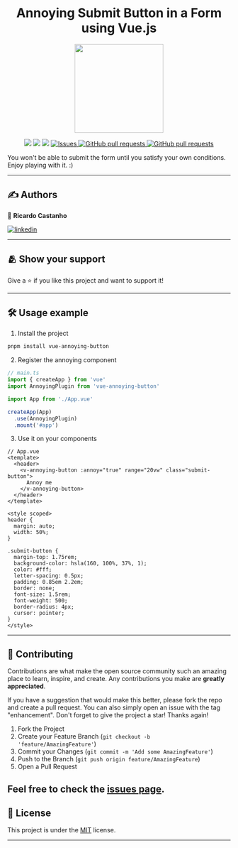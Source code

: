 <div align="center">
   <h1> Annoying Submit Button in a Form using Vue.js </h1>

   <img src="https://media.giphy.com/media/tXL4FHPSnVJ0A/giphy.gif" width=200 />

  <p>

   <a href="https://github.com/ricardocastanho/vue-annoying-button/graphs/Stars" alt="Stars">
        <img src="https://img.shields.io/github/stars/ricardocastanho/vue-annoying-button" /></a>
        
   <a href="https://github.com/ricardocastanho/vue-annoying-button/graphs/issues" alt="Contributors">
        <img src="https://img.shields.io/github/issues/ricardocastanho/vue-annoying-button" /></a>
   <a href="https://github.com/ricardocastanho/vue-annoying-button/graphs/contributors" alt="Contributors">
        <img src="https://img.shields.io/github/contributors/ricardocastanho/vue-annoying-button" /></a>

   <a href="https://github.com/ricardocastanho/vue-annoying-button/forks">
      <img alt="Issues" src="https://img.shields.io/github/forks/ricardocastanho/vue-annoying-button" />
    </a> 
    <a href="https://github.com/ricardocastanho/vue-annoying-button/license">
      <img alt="GitHub pull requests" src="https://img.shields.io/github/license/ricardocastanho/vue-annoying-button" />
    </a>
    <a href="https://github.com/ricardocastanho/vue-annoying-button">
      <img alt="GitHub pull requests" src="https://img.shields.io/badge/version-0.1.0-blue?color=0088ff" />
    </a>

   </p>
</div>


You won't be able to submit the form until you satisfy your own conditions. Enjoy playing with it. :)

<!-- ## Project Preview
![Preview video of project](./content/preview.gif) -->


<!-- ## :bulb: Live Project Link
[Click here to play with **Annoying Submit Button**](https://annoyingsubmitbutton.netlify.app/) -->

---

## :writing_hand: Authors

👤 **Ricardo Castanho**

[![linkedin](https://img.shields.io/badge/linkedin-0A66C2?style=for-the-badge&logo=linkedin&logoColor=white)](https://www.linkedin.com/in/castanhoricardo/)


---

## :people_hugging: Show your support

Give a ⭐️ if you like this project and want to support it!

---


## 🛠️ Usage example

1. Install the project
```sh
pnpm install vue-annoying-button
```

2. Register the annoying component
```ts
// main.ts
import { createApp } from 'vue'
import AnnoyingPlugin from 'vue-annoying-button'

import App from './App.vue'

createApp(App)
  .use(AnnoyingPlugin)
  .mount('#app')
```

3. Use it on your components
```vue
// App.vue
<template>
  <header>
    <v-annoying-button :annoy="true" range="20vw" class="submit-button">
      Annoy me
    </v-annoying-button>
  </header>
</template>

<style scoped>
header {
  margin: auto;
  width: 50%;
}

.submit-button {
  margin-top: 1.75rem;
  background-color: hsla(160, 100%, 37%, 1);
  color: #fff;
  letter-spacing: 0.5px;
  padding: 0.85em 2.2em;
  border: none;
  font-size: 1.5rem;
  font-weight: 500;
  border-radius: 4px;
  cursor: pointer;
}
</style>
```

---

## 🤝 Contributing

Contributions are what make the open source community such an amazing place to learn, inspire, and create. Any contributions you make are **greatly appreciated**.

If you have a suggestion that would make this better, please fork the repo and create a pull request. You can also simply open an issue with the tag "enhancement".
Don't forget to give the project a star! Thanks again!

1. Fork the Project
2. Create your Feature Branch (`git checkout -b 'feature/AmazingFeature'`)
3. Commit your Changes (`git commit -m 'Add some AmazingFeature'`)
4. Push to the Branch (`git push origin feature/AmazingFeature`)
5. Open a Pull Request

Feel free to check the [issues page](../../issues/).
---
## 📝 License

This project is under the [MIT](./LICENSE) license.

---
<!-- ## :pray: Thanks

Thanks to everyone who has contributed towards this project

<div>
    <a href="https://github.com/ricardocastanho/vue-annoying-button/graphs/contributors">
    <img src="https://contrib.rocks/image?repo=ricardocastanho/vue-annoying-button" />
    </a> -->
</div>



